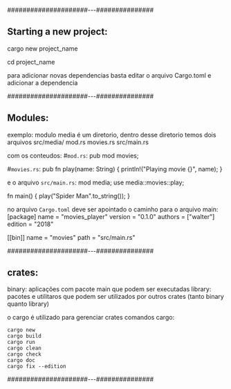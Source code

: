 #####################---###############
## Starting a new project: 
cargo new project_name

cd project_name


para adicionar novas dependencias basta editar o arquivo Cargo.toml e adicionar a dependencia

#####################---###############
## Modules: 
exemplo: modulo media é um diretorio, dentro desse diretorio temos dois arquivos
  src/media/
    mod.rs
    movies.rs
  src/main.rs

com os conteudos:
  #`mod.rs`:
  pub mod movies;

  #`movies.rs`:
  pub fn play(name: String) {
      println!("Playing movie {}", name);
  }

e o arquivo `src/main.rs`:
  mod media; 
  use media::movies::play;

  fn main() {
      play("Spider Man".to_string());
  }

  no arquivo `Cargo.toml` deve ser apointado o caminho para o arquivo main:
  [package]
  name = "movies_player"
  version = "0.1.0"
  authors = ["walter"]
  edition = "2018"
  
  [[bin]]
  name = "movies"
  path = "src/main.rs"


#####################---###############
## crates: 
  binary: aplicações com pacote main que podem ser executadas
  library: pacotes e utilitaros que podem ser utilizados por outros crates (tanto binary quanto library)

o cargo é utilizado para gerenciar crates
comandos cargo:

    cargo new
    cargo build
    cargo run
    cargo clean
    cargo check
    cargo doc
    cargo fix --edition


#####################---###############
## 